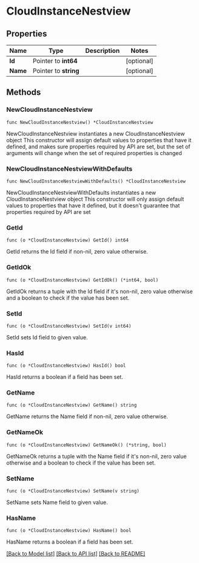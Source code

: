 # CloudInstanceNestview

## Properties

Name | Type | Description | Notes
------------ | ------------- | ------------- | -------------
**Id** | Pointer to **int64** |  | [optional] 
**Name** | Pointer to **string** |  | [optional] 

## Methods

### NewCloudInstanceNestview

`func NewCloudInstanceNestview() *CloudInstanceNestview`

NewCloudInstanceNestview instantiates a new CloudInstanceNestview object
This constructor will assign default values to properties that have it defined,
and makes sure properties required by API are set, but the set of arguments
will change when the set of required properties is changed

### NewCloudInstanceNestviewWithDefaults

`func NewCloudInstanceNestviewWithDefaults() *CloudInstanceNestview`

NewCloudInstanceNestviewWithDefaults instantiates a new CloudInstanceNestview object
This constructor will only assign default values to properties that have it defined,
but it doesn't guarantee that properties required by API are set

### GetId

`func (o *CloudInstanceNestview) GetId() int64`

GetId returns the Id field if non-nil, zero value otherwise.

### GetIdOk

`func (o *CloudInstanceNestview) GetIdOk() (*int64, bool)`

GetIdOk returns a tuple with the Id field if it's non-nil, zero value otherwise
and a boolean to check if the value has been set.

### SetId

`func (o *CloudInstanceNestview) SetId(v int64)`

SetId sets Id field to given value.

### HasId

`func (o *CloudInstanceNestview) HasId() bool`

HasId returns a boolean if a field has been set.

### GetName

`func (o *CloudInstanceNestview) GetName() string`

GetName returns the Name field if non-nil, zero value otherwise.

### GetNameOk

`func (o *CloudInstanceNestview) GetNameOk() (*string, bool)`

GetNameOk returns a tuple with the Name field if it's non-nil, zero value otherwise
and a boolean to check if the value has been set.

### SetName

`func (o *CloudInstanceNestview) SetName(v string)`

SetName sets Name field to given value.

### HasName

`func (o *CloudInstanceNestview) HasName() bool`

HasName returns a boolean if a field has been set.


[[Back to Model list]](../README.md#documentation-for-models) [[Back to API list]](../README.md#documentation-for-api-endpoints) [[Back to README]](../README.md)


